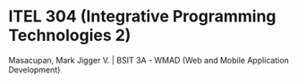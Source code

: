 # ITEL 304 (Integrative Programming Technologies 2)
Masacupan, Mark Jigger V. | BSIT 3A - WMAD (Web and Mobile Application Development)
